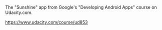 The "Sunshine" app from Google's "Developing Android Apps" course on Udacity.com.

https://www.udacity.com/course/ud853
